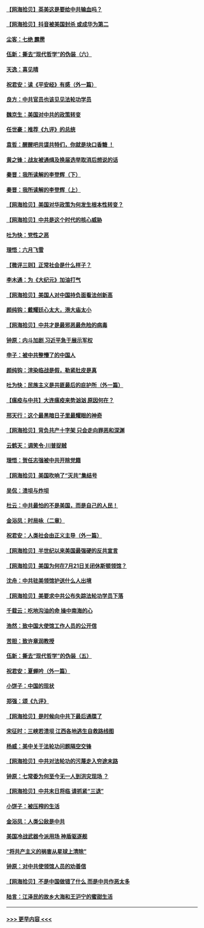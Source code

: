 #### [【网海拾贝】英美这是要给中共输血吗？](../pages/nsc993/n12307646.md?t=08060202) 
#### [【网海拾贝】抖音被美国封杀 或成华为第二](../pages/nsc993/n12305277.md?t=08060202) 
#### [尘客：七绝 霹雳](../pages/nsc993/n12304053.md?t=08060202) 
#### [伍新：撕去“现代哲学”的伪装（六）](../pages/nsc993/n12303243.md?t=08060202) 
#### [天逸：喜见晴](../pages/nsc993/n12303226.md?t=08060202) 
#### [祝君安：读《平安经》有感（外一篇）](../pages/nsc993/n12303170.md?t=08060202) 
#### [良方：中共官员也该见见法轮功学员](../pages/nsc993/n12302985.md?t=08060202) 
#### [魏京生：美国对中共的政策转变](../pages/nsc993/n12302929.md?t=08060202) 
#### [任世豪：推荐《九评》的总统](../pages/nsc993/n12302838.md?t=08060202) 
#### [袁哲：醒醒吧共谍共特们，你就是块口香糖 ！](../pages/nsc993/n12302678.md?t=08060202) 
#### [黄之锋：战友被通缉及换届选举取消后想说的话](../pages/nsc993/n12302681.md?t=08060202) 
#### [秦晋：我所读解的李登辉（下）](../pages/nsc993/n12302171.md?t=08060202) 
#### [秦晋：我所读解的李登辉（上）](../pages/nsc993/n12301979.md?t=08060202) 
#### [【网海拾贝】美国对华政策为何发生根本性转变？](../pages/nsc993/n12302091.md?t=08060202) 
#### [【网海拾贝】中共是这个时代的核心威胁](../pages/nsc993/n12300541.md?t=08060202) 
#### [吐为快：党性之恶](../pages/nsc993/n12300263.md?t=08060202) 
#### [理悟：六月飞雪](../pages/nsc993/n12300243.md?t=08060202) 
#### [【微评三则】正常社会是什么样子？](../pages/nsc993/n12300228.md?t=08060202) 
#### [李木通：为《大纪元》加油打气](../pages/nsc993/n12280363.md?t=08060202) 
#### [【网海拾贝】美国人对中国持负面看法创新高](../pages/nsc993/n12298720.md?t=08060202) 
#### [颜纯钩：戴耀廷心太大，港大庙太小](../pages/nsc993/n12297682.md?t=08060202) 
#### [【网海拾贝】中共才是最邪恶最危险的病毒](../pages/nsc993/n12296470.md?t=08060202) 
#### [钟原：内斗加剧 习近平急于展示军权](../pages/nsc993/n12292544.md?t=08060202) 
#### [申子：被中共整懵了的中国人](../pages/nsc993/n12291389.md?t=08060202) 
#### [颜纯钩：渲染临战是假，勒紧肚皮是真](../pages/nsc993/n12290945.md?t=08060202) 
#### [吐为快：民族主义是共匪最后的庇护所（外一篇）](../pages/nsc993/n12290887.md?t=08060202) 
#### [【瘟疫与中共】大连瘟疫来势汹汹 原因何在？](../pages/nsc993/n12287474.md?t=08060202) 
#### [邢天行：这个最黑暗日子里最耀眼的神奇](../pages/nsc993/n12289882.md?t=08060202) 
#### [【网海拾贝】背负共产十字架 只会走向罪恶和深渊](../pages/nsc993/n12288290.md?t=08060202) 
#### [云鹤天：调笑令·川普捉贼](../pages/nsc993/n12285672.md?t=08060202) 
#### [理悟：贺任志强被中共开除党籍](../pages/nsc993/n12285597.md?t=08060202) 
#### [【网海拾贝】美国吹响了“灭共”集结号](../pages/nsc993/n12284522.md?t=08060202) 
#### [吴侃：溃坝与炸坝](../pages/nsc993/n12283593.md?t=08060202) 
#### [杜云：中共最怕的不是美国，而是自己的人民！](../pages/nsc993/n12282935.md?t=08060202) 
#### [金浴凤：时局咏（二章）](../pages/nsc993/n12282923.md?t=08060202) 
#### [祝君安：人类社会由正义主导（外一篇）](../pages/nsc993/n12282809.md?t=08060202) 
#### [【网海拾贝】半世纪以来美国最强硬的反共宣言](../pages/nsc993/n12282656.md?t=08060202) 
#### [【网海拾贝】美国为何在7月21日关闭休斯顿领馆？](../pages/nsc993/n12279731.md?t=08060202) 
#### [沈舟：中共驻美领馆护送什么人出境](../pages/nsc993/n12278949.md?t=08060202) 
#### [【网海拾贝】美要求中共公布失踪法轮功学员下落](../pages/nsc993/n12277656.md?t=08060202) 
#### [千载云：吃地沟油的命 操中南海的心](../pages/nsc993/n12277533.md?t=08060202) 
#### [浩然：致中国大使馆工作人员的公开信](../pages/nsc993/n12277436.md?t=08060202) 
#### [苦胆：致许章润教授](../pages/nsc993/n12274876.md?t=08060202) 
#### [伍新：撕去“现代哲学”的伪装（五）](../pages/nsc993/n12274833.md?t=08060202) 
#### [祝君安：夏蝉吟（外一篇）](../pages/nsc993/n12274794.md?t=08060202) 
#### [小饼子：中国的现状](../pages/nsc993/n12274774.md?t=08060202) 
#### [郑强：颂《九评》](../pages/nsc993/n12274570.md?t=08060202) 
#### [【网海拾贝】是时候向中共下最后通牒了](../pages/nsc993/n12274156.md?t=08060202) 
#### [宋征时：三峡若溃坝 江西各地逃生自救路线图](../pages/nsc993/n12274031.md?t=08060202) 
#### [杨威：美中关于法轮功问题隔空交锋](../pages/nsc993/n12273317.md?t=08060202) 
#### [【网海拾贝】中共对法轮功的污蔑走入穷途末路](../pages/nsc993/n12272307.md?t=08060202) 
#### [钟原：七常委为何至今无一人到洪灾现场 ？](../pages/nsc993/n12270614.md?t=08060202) 
#### [【网海拾贝】中共末日将临 请抓紧“三退”](../pages/nsc993/n12269476.md?t=08060202) 
#### [小饼子：被压榨的生活](../pages/nsc993/n12268533.md?t=08060202) 
#### [金浴凤：人类公敌是中共](../pages/nsc993/n12268134.md?t=08060202) 
#### [美国冷战武器今派用场 神盾驱逐舰](../pages/nsc993/n12267798.md?t=08060202) 
#### [“将共产主义的祸害从星球上清除”](../pages/nsc993/n12266142.md?t=08060202) 
#### [钟原：对中共使领馆人员的劝善信](../pages/nsc993/n12266890.md?t=08060202) 
#### [【网海拾贝】不是中国做错了什么 而是中共作恶太多](../pages/nsc993/n12266774.md?t=08060202) 
#### [陆言：江泽民的故乡大海和王沪宁的蜜甜生活](../pages/nsc993/n12266452.md?t=08060202) 

----
#### [ >>> 更早内容 <<< ](../indexes/nsc993-earlier.md)
